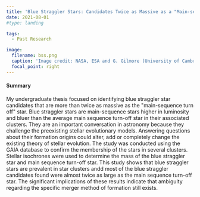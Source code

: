 ```yaml
---
title: 'Blue Straggler Stars: Candidates Twice as Massive as a "Main-sequence Turnoff" Star'
date: 2021-08-01
#type: landing

tags:
  - Past Research

image:
  filename: bss.png
  caption: 'Image credit: NASA, ESA and G. Gilmore (University of Cambridge) '
  focal_point: right
---
```


#### Summary

My undergraduate thesis focused on identifying blue straggler star candidates that are more than twice as massive as the "main-sequence turn off" star. Blue straggler stars are main-sequence stars higher in luminosity and bluer than the average main sequence turn-off star in their associated clusters. They are an important conversation in astronomy because they challenge the preexisting stellar evolutionary models. Answering questions about their formation origins could alter, add or completely change the existing theory of stellar evolution. The study was conducted using the GAIA database to confirm the membership of the stars in several clusters.  Stellar isochrones were used to determine the mass of the blue straggler star and main sequence turn-off star. This study shows that blue straggler stars are prevalent in star clusters andd most of the blue straggler candidates found were almost twice as large as the main sequence turn-off star. The significant implications of these results indicate that ambiguity regarding the specific merger method of formation still exists.